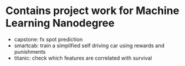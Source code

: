 # Contains project work for Machine Learning Nanodegree
- capstone: fx spot prediction
- smartcab: train a simplified self driving car using rewards and punishments
- titanic: check which features are correlated with survival

